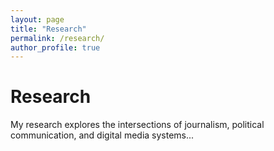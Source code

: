 ```yaml
---
layout: page
title: "Research"
permalink: /research/
author_profile: true
---
```


# Research

My research explores the intersections of journalism, political communication, and digital media systems...

